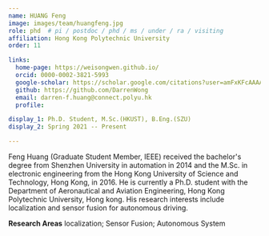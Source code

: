```yaml
---
name: HUANG Feng
image: images/team/huangfeng.jpg
role: phd  # pi / postdoc / phd / ms / under / ra / visiting
affiliation: Hong Kong Polytechnic University
order: 11

links:
  home-page: https://weisongwen.github.io/
  orcid: 0000-0002-3821-5993
  google-scholar: https://scholar.google.com/citations?user=amFxKFcAAAAJ
  github: https://github.com/DarrenWong
  email: darren-f.huang@connect.polyu.hk
  profile: 

display_1: Ph.D. Student, M.Sc.(HKUST), B.Eng.(SZU)
display_2: Spring 2021 -- Present

---
```


<!--  Add a short self introduction here -->
<!-- Like Research Areas -->

Feng Huang (Graduate Student Member, IEEE) received the bachelor's degree from Shenzhen University in automation in 2014 and the M.Sc. in electronic engineering from the Hong Kong University of Science and Technology, Hong Kong, in 2016. He is currently a Ph.D. student with the Department of Aeronautical and Aviation Engineering, Hong Kong Polytechnic University, Hong kong. His research interests include localization and sensor fusion for autonomous driving.

**Research Areas**
localization; Sensor Fusion; Autonomous System
